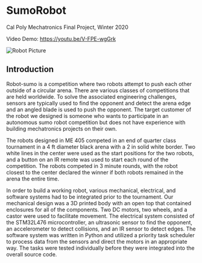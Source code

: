 # SumoRobot
Cal Poly Mechatronics Final Project, Winter 2020  

Video Demo: https://youtu.be/V-FPE-wgGrk  

![Robot Picture](/images/robot.jpg)

## Introduction
Robot-sumo is a competition where two robots attempt to push each other outside of a circular arena. There are various classes of competitions that are held worldwide. To solve the associated engineering challenges, sensors are typically used to find the opponent and detect the arena edge and an angled blade is used to push the opponent. The target customer of the robot we designed is someone who wants to participate in an autonomous sumo robot competition but does not have experience with building mechatronics projects on their own.

The robots designed in ME 405 competed in an end of quarter class tournament in a 4 ft diameter black arena with a 2 in solid white border. Two white lines in the center were used as the start positions for the two robots, and a button on an IR remote was used to start each round of the competition. The robots competed in 3 minute rounds, with the robot closest to the center declared the winner if both robots remained in the arena the entire time.

In order to build a working robot, various mechanical, electrical, and software systems had to be integrated prior to the tournament. Our mechanical design was a 3D printed body with an open top that contained enclosures for all of the components. Two DC motors, two wheels, and a castor were used to facilitate movement. The electrical system consisted of the STM32L476 microcontroller, an ultrasonic sensor to find the opponent, an accelerometer to detect collisions, and an IR sensor to detect edges. The software system was written in Python and utilized a priority task scheduler to process data from the sensors and direct the motors in an appropriate way. The tasks were tested individually before they were integrated into the overall source code.
